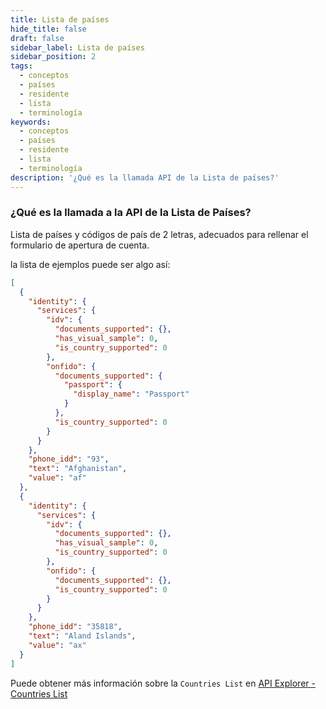 ```yaml
---
title: Lista de países
hide_title: false
draft: false
sidebar_label: Lista de países
sidebar_position: 2
tags:
  - conceptos
  - países
  - residente
  - lista
  - terminología
keywords:
  - conceptos
  - países
  - residente
  - lista
  - terminología
description: '¿Qué es la llamada API de la Lista de países?'
---
```


### ¿Qué es la llamada a la API de la Lista de Países?

Lista de países y códigos de país de 2 letras, adecuados para rellenar el formulario de apertura de cuenta.

la lista de ejemplos puede ser algo así:

```json
[
  {
    "identity": {
      "services": {
        "idv": {
          "documents_supported": {},
          "has_visual_sample": 0,
          "is_country_supported": 0
        },
        "onfido": {
          "documents_supported": {
            "passport": {
              "display_name": "Passport"
            }
          },
          "is_country_supported": 0
        }
      }
    },
    "phone_idd": "93",
    "text": "Afghanistan",
    "value": "af"
  },
  {
    "identity": {
      "services": {
        "idv": {
          "documents_supported": {},
          "has_visual_sample": 0,
          "is_country_supported": 0
        },
        "onfido": {
          "documents_supported": {},
          "is_country_supported": 0
        }
      }
    },
    "phone_idd": "35818",
    "text": "Aland Islands",
    "value": "ax"
  }
]
```

Puede obtener más información sobre la `Countries List` en [API Explorer - Countries List](https://api.deriv.com/api-explorer#residence_list)
